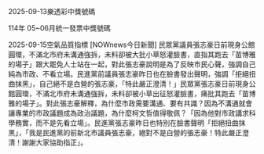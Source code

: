 
2025-09-13樂透彩中獎號碼

                                
114年 05~06月統一發票中獎號碼
                             
2025-09-15空氣品質指標
                              [NOWnews今日新聞] 民眾黨議員張志豪日前現身公館圓環，不滿北市府未溝通強拆，未料卻被大批小草怒灌臉書，直指其跑去「苗博雅的場子」跟大罷免人士站在一起，對此張志豪說明是為了反映市民心聲，強調自己純為市政、不看立場。民進黨前議員張志豪昨日也在臉書發出聲明，強調「拒絕扭曲抹黑」，自己絕不是白營的張志豪，「特此嚴正澄清！」民眾黨張志豪日前現身公館圓環，不滿北市府未溝通強拆，未料卻被小草出征怒灌臉書，痛批其跑去「苗博雅的場子」。對此張志豪解釋，為什麼市政需要溝通、要有共識？因為不溝通就會讓專業的市政議題成為政治議題，為什麼柯文哲值得敬佩？「因為他對市政講求科學務實，而不是先看立場」。民進黨張志豪昨日也特別在臉書聲明「拒絕扭曲抹黑」，「我是民進黨的前新北市議員張志豪，絕對不是白營的張志豪！特此嚴正澄清！謝謝大家協助指正」。